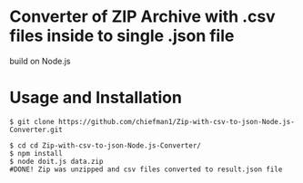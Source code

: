# Converter of ZIP Archive with .csv files inside to single .json file
build on Node.js

# Usage and Installation

    $ git clone https://github.com/chiefman1/Zip-with-csv-to-json-Node.js-Converter.git

	$ cd cd Zip-with-csv-to-json-Node.js-Converter/
	$ npm install
	$ node doit.js data.zip
	#DONE! Zip was unzipped and csv files converted to result.json file

